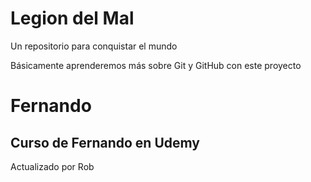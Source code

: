 # Legion del Mal
Un repositorio para conquistar el mundo

Básicamente aprenderemos más sobre Git y GitHub con este proyecto


# Fernando


## Curso de Fernando en Udemy
Actualizado por Rob